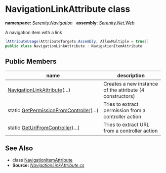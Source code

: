 # NavigationLinkAttribute class
**namespace:** *[Serenity.Navigation](../README.md#serenity.navigation-namespace)*   **assembly**: *[Serenity.Net.Web](../README.md)*

A navigation item with a link

```csharp
[AttributeUsage(AttributeTargets.Assembly, AllowMultiple = true)]
public class NavigationLinkAttribute : NavigationItemAttribute
```

## Public Members

| name | description |
| --- | --- |
| [NavigationLinkAttribute](NavigationLinkAttribute/NavigationLinkAttribute.md)(…) | Creates a new instance of the attribute (4 constructors) |
| static [GetPermissionFromController](NavigationLinkAttribute/GetPermissionFromController.md)(…) | Tries to extract permission from a controller action |
| static [GetUrlFromController](NavigationLinkAttribute/GetUrlFromController.md)(…) | Tries to extract URL from a controller action |

## See Also

* class [NavigationItemAttribute](../Serenity.Net.Core/NavigationItemAttribute.md)
* **Source:** *[NavigationLinkAttribute.cs](https://github.com/serenity-is/Serenity/blob/master/src/Serenity.Net.Web/Navigation/NavigationLinkAttribute.cs)*